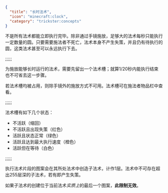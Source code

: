 ```json
{
  "title": "长时法术",
  "icon": "minecraft:clock",
  "category": "trickster:concepts"
}
```

不是所有法术都能立即执行完毕。除非通过手镜施放，足够大的法术每秒只能执行一定数量的圆。只要需要施法者不死亡，法术本身不产生失策，并且仍有待执行的圆，这类法术甚至可以永远执行下去。

;;;;;

为施放能够长时运行的法术，需要先留出一个法术槽；就算1/20秒内能执行结束也不可省去这一步骤。


若法术槽均被占用，则除手镜外的施放方式不可用。法术槽可在施法者物品栏中查看。

;;;;;

法术槽有如下几个状态：

- 不活跃（缩回）
- 不活跃且出现失策（红色）
- 活跃且状态正常（绿色）
- 活跃且达到最大执行速度（橙色）
- 活跃但在等待（白色）

;;;;;

执行法术片段的图案会在其所处法术中创造子法术，计作1层。法术中不可存在超出255层深的子法术，若有即产生失策。


如果子法术的创建位于当前法术*实质上*的最后一个图案，**此限制无效**。